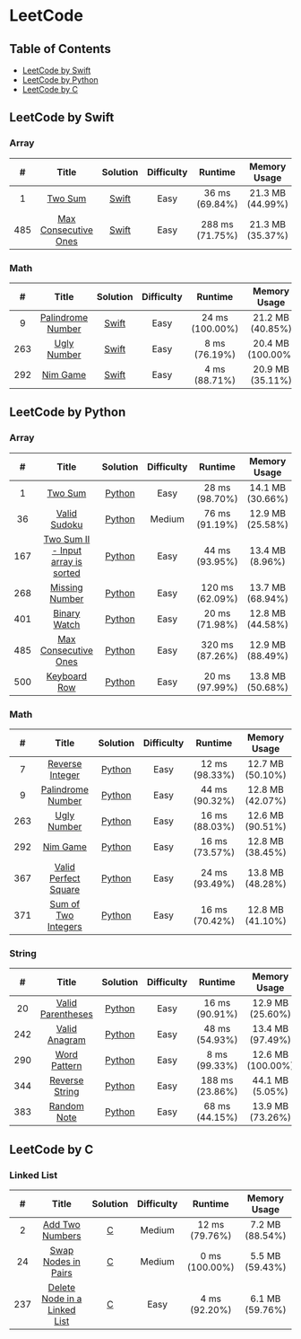 # LeetCode

## Table of Contents
- [LeetCode by Swift](#leetcode-by-swift)
- [LeetCode by Python](#leetcode-by-python)
- [LeetCode by C](#leetcode-by-c)


## LeetCode by Swift
### Array
| # | Title | Solution | Difficulty | Runtime | Memory Usage |
| :---: | :---: | :---: | :---: | :---: | :---: |
| 1 | [Two Sum](https://leetcode.com/problems/two-sum/) | [Swift](Swift/Array/001_two_sum.swift) | Easy | 36 ms (69.84%) | 21.3 MB (44.99%) |
| 485 | [Max Consecutive Ones](https://leetcode.com/problems/max-consecutive-ones/) | [Swift](Swift/Array/485_max_consecutive_ones.swift) | Easy | 288 ms (71.75%) | 21.3 MB (35.37%) |

### Math
| # | Title | Solution | Difficulty | Runtime | Memory Usage |
| :---: | :---: | :---: | :---: | :---: | :---: |
| 9 | [Palindrome Number](https://leetcode.com/problems/palindrome-number/) | [Swift](Swift/Math/009_palindrome_number.swift) | Easy | 24 ms (100.00%) | 21.2 MB (40.85%) |
| 263 | [Ugly Number](https://leetcode.com/problems/ugly-number/) | [Swift](Swift/Math/263_ugly_number.swift) | Easy | 8 ms (76.19%) | 20.4 MB (100.00%) |
| 292 | [Nim Game](https://leetcode.com/problems/nim-game/) | [Swift](Swift/Math/292_nim_game.swift) | Easy | 4 ms (88.71%) | 20.9 MB (35.11%) |


## LeetCode by Python
### Array
| # | Title | Solution | Difficulty | Runtime | Memory Usage |
| :---: | :---: | :---: | :---: | :---: | :---: |
| 1 | [Two Sum](https://leetcode.com/problems/two-sum/) | [Python](Python/Array/001_two_sum.py) | Easy | 28 ms (98.70%) | 14.1 MB (30.66%) |
| 36 | [Valid Sudoku](https://leetcode.com/problems/valid-sudoku/) | [Python](Python/Array/036_valid_sudoku.py) | Medium | 76 ms (91.19%) | 12.9 MB (25.58%) |
| 167 | [Two Sum II - Input array is sorted](https://leetcode.com/problems/two-sum-ii-input-array-is-sorted/) | [Python](Python/Array/167_two_sum_II.py) | Easy | 44 ms (93.95%) | 13.4 MB (8.96%) |
| 268 | [Missing Number](https://leetcode.com/problems/missing-number/) | [Python](Python/Array/268_missing_number.py) | Easy | 120 ms (62.09%) | 13.7 MB (68.94%) |
| 401 | [Binary Watch](https://leetcode.com/problems/binary-watch/) | [Python](Python/Array/401_binary_watch.py) | Easy | 20 ms (71.98%) | 12.8 MB (44.58%) |
| 485 | [Max Consecutive Ones](https://leetcode.com/problems/max-consecutive-ones/) | [Python](Python/Array/485_max_consecutive_ones.py) | Easy | 320 ms (87.26%) | 12.9 MB (88.49%) |
| 500 | [Keyboard Row](https://leetcode.com/problems/keyboard-row/) | [Python](Python/Array/500_keyboard_row.py) | Easy | 20 ms (97.99%) | 13.8 MB (50.68%) |

### Math
| # | Title | Solution | Difficulty | Runtime | Memory Usage |
| :---: | :---: | :---: | :---: | :---: | :---: |
| 7 | [Reverse Integer](https://leetcode.com/problems/reverse-integer/) | [Python](Python/Math/007_reverse_integer.py) | Easy | 12 ms (98.33%) | 12.7 MB (50.10%) |
| 9 | [Palindrome Number](https://leetcode.com/problems/palindrome-number/) | [Python](Python/Math/009_palindrome_number.py) | Easy | 44 ms (90.32%) | 12.8 MB (42.07%) |
| 263 | [Ugly Number](https://leetcode.com/problems/ugly-number/) | [Python](Python/Math/263_ugly_number.py) | Easy | 16 ms (88.03%) | 12.6 MB (90.51%) |
| 292 | [Nim Game](https://leetcode.com/problems/nim-game/) | [Python](Python/Math/292_nim_game.py) | Easy | 16 ms (73.57%) | 12.8 MB (38.45%) |
| 367 | [Valid Perfect Square](https://leetcode.com/problems/valid-perfect-square/) | [Python](Python/Math/367_valid_perfect_square.py) | Easy | 24 ms (93.49%) | 13.8 MB (48.28%) |
| 371 | [Sum of Two Integers](https://leetcode.com/problems/sum-of-two-integers/) | [Python](Python/Math/371_two_integers_sum.py) | Easy | 16 ms (70.42%) | 12.8 MB (41.10%) |

### String
| # | Title | Solution | Difficulty | Runtime | Memory Usage |
| :---: | :---: | :---: | :---: | :---: | :---: |
| 20 | [Valid Parentheses](https://leetcode.com/problems/valid-parentheses/) | [Python](Python/String/020_valid_parentheses.py) | Easy | 16 ms (90.91%) | 12.9 MB (25.60%) |
| 242 | [Valid Anagram](https://leetcode.com/problems/valid-anagram/) | [Python](Python/String/242_valid_anagram.py) | Easy | 48 ms (54.93%) | 13.4 MB (97.49%) |
| 290 | [Word Pattern](https://leetcode.com/problems/word-pattern/) | [Python](Python/String/290_word_pattern.py) | Easy | 8 ms (99.33%) | 12.6 MB (100.00%) |
| 344 | [Reverse String](https://leetcode.com/problems/reverse-string/) | [Python](Python/String/344_reverse_string.py) | Easy | 188 ms (23.86%) | 44.1 MB (5.05%) |
| 383 | [Random Note](https://leetcode.com/problems/ransom-note/) | [Python](Python/String/383_random_note.py) | Easy | 68 ms (44.15%) | 13.9 MB (73.26%) |


## LeetCode by C
### Linked List
| # | Title | Solution | Difficulty | Runtime | Memory Usage |
| :---: | :---: | :---: | :---: | :---: | :---: |
| 2 | [Add Two Numbers](https://leetcode.com/problems/add-two-numbers/) | [C](C/Linked-List/002_add_numbers.c) | Medium | 12 ms (79.76%) | 7.2 MB (88.54%) |
| 24 | [Swap Nodes in Pairs](https://leetcode.com/problems/swap-nodes-in-pairs/) | [C](C/Linked-List/024_swap_nodes.c) | Medium | 0 ms (100.00%) | 5.5 MB (59.43%) |
| 237 | [Delete Node in a Linked List](https://leetcode.com/problems/delete-node-in-a-linked-list/) | [C](C/Linked-List/237_delete_node.c) | Easy | 4 ms (92.20%) | 6.1 MB (59.76%) |
